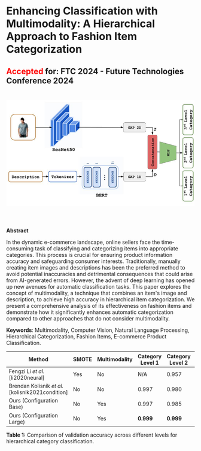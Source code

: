 Enhancing Classification with Multimodality: A Hierarchical Approach to Fashion Item Categorization
==========================================================
## <span style="color: red;">Accepted</span> for: **FTC 2024 - Future Technologies Conference 2024**


<h1 align="center">
<img src="https://raw.githubusercontent.com/menouarazib//MultimodalFashionCategorization/444f122fbd0c718d543e306304ba308329879cdd/images/architcture.jpg" width="800">
</h1><br>

**Abstract**

In the dynamic e-commerce landscape, online sellers face the time-consuming task of classifying and categorizing items into appropriate categories. This process is crucial for ensuring product information accuracy and safeguarding consumer interests. Traditionally, manually creating item images and descriptions has been the preferred method to avoid potential inaccuracies and detrimental consequences that could arise from AI-generated errors. However, the advent of deep learning has opened up new avenues for automatic classification tasks. This paper explores the concept of multimodality, a technique that combines an item's image and description, to achieve high accuracy in hierarchical item categorization. We present a comprehensive analysis of its effectiveness on fashion items and demonstrate how it significantly enhances automatic categorization compared to other approaches that do not consider multimodality.

**Keywords**: Multimodality, Computer Vision, Natural Language Processing, Hierarchical Categorization, Fashion Items, E-commerce Product Classification.

| Method | SMOTE | Multimodality | Category Level 1 | Category Level 2 | Category Level 3 |
| --- | --- | --- | --- | --- | --- |
| Fengzi Li *et al.* [li2020neural] | Yes | No | N/A | 0.957 | N/A |
| Brendan Kolisnik *et al.* [kolisnik2021condition] | No | No | 0.997 | 0.980 | 0.910 |
| Ours (Configuration Base) | No | Yes | 0.997 | 0.985 | 0.960 |
| Ours (Configuration Large) | No | Yes | **0.999** | **0.999** | **0.9995** |


**Table 1:** Comparison of validation accuracy across different levels for hierarchical category classification.
